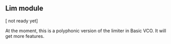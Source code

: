 ## Lim module

[ not ready yet]

At the moment, this is a polyphonic version of the limiter in Basic VCO. It will get more features.